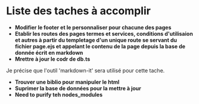 # Liste des taches à accomplir

- **Modifier le footer et le personnaliser pour chacune des pages**
- **Etablir les routes des pages termes et services, conditions d'utilisaion et autres à partir du templetage d'un unique route se servant du fichier page.ejs et appelant le contenu de la page depuis la base de donnée écrit en markdown**
- **Mrettre à jour le codr de db.ts**

Je précise que l'outil 'markdown-it' sera utilisé pour cette tache.

- **Trouver une biblio pour manipuler le html**
- **Suprimer la base de données pour la mettre à jour**
- **Need to purify teh nodes_modules**
